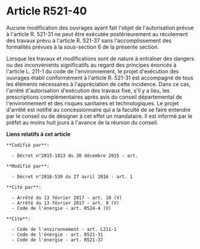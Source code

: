 # Article R521-40

Aucune modification des ouvrages ayant fait l'objet de l'autorisation prévue à l'article R. 521-31 ne peut être exécutée
postérieurement au récolement des travaux prévu à l'article R. 521-37 sans l'accomplissement des formalités prévues à la
sous-section 6 de la présente section. 

Lorsque les travaux et modifications sont de nature à entraîner des dangers ou des inconvénients significatifs au regard des
principes énoncés à l'article L. 211-1 du code de l'environnement, le projet d'exécution des ouvrages établi conformément à
l'article R. 521-31 est accompagné de tous les éléments nécessaires à l'appréciation de cette incidence. Dans ce cas,
l'arrêté d'autorisation d'exécution des travaux fixe, s'il y a lieu, les prescriptions complémentaires après avis du conseil
départemental de l'environnement et des risques sanitaires et technologiques. Le projet d'arrêté est notifié au
concessionnaire qui a la faculté de se faire entendre par le conseil ou de désigner à cet effet un mandataire. Il est informé
par le préfet au moins huit jours à l'avance de la réunion du conseil.

**Liens relatifs à cet article**

	**Codifié par**:

	  - Décret n°2015-1823 du 30 décembre 2015 - art.

	**Modifié par**:

	  - Décret n°2016-530 du 27 avril 2016 - art. 1

	**Cité par**:

	  - Arrêté du 13 février 2017 - art. 10 (V)
	  - Arrêté du 13 février 2017 - art. 9 (V)
	  - Code de l'énergie - art. R524-4 (V)

	**Cite**:

	  - Code de l'environnement - art. L211-1
	  - Code de l'énergie - art. R521-31
	  - Code de l'énergie - art. R521-37
